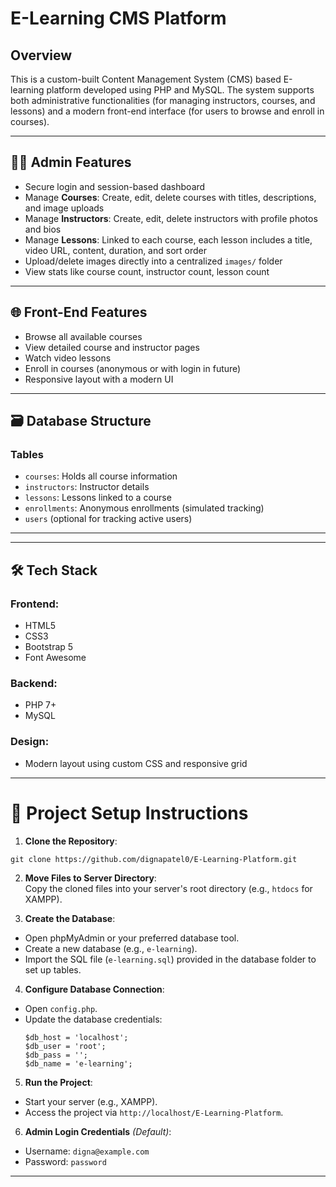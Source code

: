 # E-Learning CMS Platform

## Overview
This is a custom-built Content Management System (CMS) based E-learning platform developed using PHP and MySQL. The system supports both administrative functionalities (for managing instructors, courses, and lessons) and a modern front-end interface (for users to browse and enroll in courses).

---

## 👩‍💻 Admin Features
- Secure login and session-based dashboard
- Manage **Courses**: Create, edit, delete courses with titles, descriptions, and image uploads
- Manage **Instructors**: Create, edit, delete instructors with profile photos and bios
- Manage **Lessons**: Linked to each course, each lesson includes a title, video URL, content, duration, and sort order
- Upload/delete images directly into a centralized `images/` folder
- View stats like course count, instructor count, lesson count

---

## 🌐 Front-End Features
- Browse all available courses
- View detailed course and instructor pages
- Watch video lessons
- Enroll in courses (anonymous or with login in future)
- Responsive layout with a modern UI

---

## 🗃️ Database Structure
### Tables
- `courses`: Holds all course information
- `instructors`: Instructor details
- `lessons`: Lessons linked to a course
- `enrollments`: Anonymous enrollments (simulated tracking)
- `users` (optional for tracking active users)

---

---

## 🛠️ Tech Stack
### Frontend:
- HTML5  
- CSS3  
- Bootstrap 5  
- Font Awesome  

### Backend:
- PHP 7+  
- MySQL  

### Design:
- Modern layout using custom CSS and responsive grid  

---

# 🚀 Project Setup Instructions

1. **Clone the Repository**:  
```
git clone https://github.com/dignapatel0/E-Learning-Platform.git
```

2. **Move Files to Server Directory**:  
Copy the cloned files into your server's root directory (e.g., `htdocs` for XAMPP).

3. **Create the Database**:
- Open phpMyAdmin or your preferred database tool.
- Create a new database (e.g., `e-learning`).
- Import the SQL file (`e-learning.sql`) provided in the database folder to set up tables.

4. **Configure Database Connection**:
- Open `config.php`.
- Update the database credentials:
  ```
  $db_host = 'localhost';
  $db_user = 'root';
  $db_pass = '';
  $db_name = 'e-learning';
  ```

5. **Run the Project**:
- Start your server (e.g., XAMPP).
- Access the project via `http://localhost/E-Learning-Platform`.

6. **Admin Login Credentials** *(Default)*:
- Username: `digna@example.com`
- Password: `password`

---
